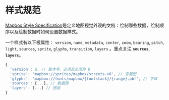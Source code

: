 # 样式规范
[Mapbox Style Specification](https://docs.mapbox.com/mapbox-gl-js/style-spec/)是定义地图视觉外观的文档：绘制哪些数据，绘制顺序以及绘制数据时如何设置数据样式。

一个样式有以下根属性： `version`, `name`, `metadata`, `center`, `zoom`, `bearing`, `pitch`, `light`, `sources`, `sprite`, `glyphs`, `transition`, `layers` 。重点关注 **`sources`**, **`layers`**。

``` js
{
  'version': 8, // 版本号，必须且必须为 8
  'sprite': 'mapbox://sprites/mapbox/streets-v8', // 雪碧图
  'glyphs': 'mapbox://fonts/mapbox/{fontstack}/{range}.pbf', // 字体
  'sources': {...}, // 数据源
  'layers': [...] // 图层
}
```
